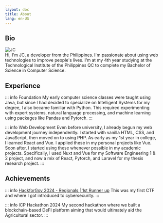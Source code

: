 ```yaml
---
layout: doc
title: About
lang: en-US
---
```


## Bio
<div class="flex flex-row">
<img src="/portfolio/self.jpg" alt="JC" class="h-20 w-36 mr-4">
<div>
Hi, I'm JC, a developer from the Philippines. I'm passionate about using web technologies to improve people's lives. I'm at my 4th year studying at the Technological Institute of the Philippines QC to complete my Bachelor of Science in Computer Science.
</div>
</div>

## Experience
::: info Foundation
My early computer science classes were taught using Java, but since I had decided to specialize on Intelligent Systems for my degree, I also became familiar with Python. This required experimenting with expert systems, natural language processing, and machine learning using packages like Pandas and Pytorch. 
:::

::: info Web Development
Even before university, I already begun my web development journey independently. I started with vanilla HTML, CSS, and JavaScript, then moved on to using PHP. As early as my 1st year in college, I learned React and Vue. I applied these in my personal projects like Vue. Soon after, I started using these whenever possible in my academic projects. Specifically, I used Nuxt and Vue for my Software Engineering 1 & 2 project, and now a mix of React, Pytorch, and Laravel for my thesis research project.
:::

## Achievements
::: info [HackforGov 2024 - Regionals | 1st Runner up](https://www.facebook.com/TIP1962official/posts/pfbid0hnfhpQBo3UQzdxuJ65gf9YEeb57KhYfHex5cnrz7yDxschTe1mbjKunsiE3NZrELl)
This was my first CTF and where I got introduced to cybersecurity.
:::

::: info ICP Hackathon 2024 
My second hackathon where we built a blockchain-based DeFI platform aiming that would ultimately aid the Agricultural sector.
:::

